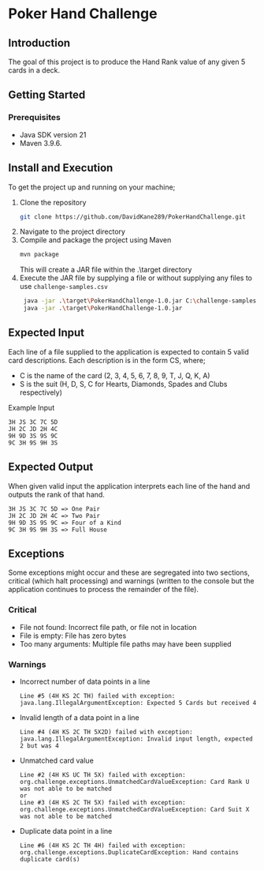 # Poker Hand Challenge

## Introduction

The goal of this project is to produce the Hand Rank value of any given 5 cards in a deck.

## Getting Started

### Prerequisites

- Java SDK version 21 
- Maven 3.9.6.

## Install and Execution

To get the project up and running on your machine;

1. Clone the repository
    ```sh
    git clone https://github.com/DavidKane289/PokerHandChallenge.git
    ```
2. Navigate to the project directory
3. Compile and package the project using Maven
    ```sh
    mvn package
    ```
   This will create a JAR file within the .\target directory
4. Execute the JAR file by supplying a file or without supplying any files to use `challenge-samples.csv`
   ```sh
    java -jar .\target\PokerHandChallenge-1.0.jar C:\challenge-samples.csv
    java -jar .\target\PokerHandChallenge-1.0.jar
    ```

## Expected Input

Each line of a file supplied to the application is expected to contain 5 valid card descriptions. 
Each description is in the form CS, where;
- C is the name of the card (2, 3, 4, 5, 6, 7, 8, 9, T, J, Q, K, A) 
- S is the suit (H, D, S, C for Hearts, Diamonds, Spades and Clubs respectively)

Example Input
   ```text
   3H JS 3C 7C 5D
   JH 2C JD 2H 4C
   9H 9D 3S 9S 9C
   9C 3H 9S 9H 3S
   ```

## Expected Output

When given valid input the application interprets each line of the hand and outputs the rank of that hand.

   ```text
   3H JS 3C 7C 5D => One Pair
   JH 2C JD 2H 4C => Two Pair
   9H 9D 3S 9S 9C => Four of a Kind
   9C 3H 9S 9H 3S => Full House
   ```

## Exceptions
Some exceptions might occur and these are segregated into two sections, critical (which halt processing) and warnings (written to the console but the application continues to process the remainder of the file).

### Critical
- File not found: Incorrect file path, or file not in location
- File is empty: File has zero bytes
- Too many arguments: Multiple file paths may have been supplied

### Warnings
- Incorrect number of data points in a line
    ```text
    Line #5 (4H KS 2C TH) failed with exception: java.lang.IllegalArgumentException: Expected 5 Cards but received 4
    ```
- Invalid length of a data point in a line
    ```text
    Line #4 (4H KS 2C TH 5X2D) failed with exception: java.lang.IllegalArgumentException: Invalid input length, expected 2 but was 4
    ```
- Unmatched card value
    ```text
    Line #2 (4H KS UC TH 5X) failed with exception: org.challenge.exceptions.UnmatchedCardValueException: Card Rank U was not able to be matched
    or
    Line #3 (4H KS 2C TH 5X) failed with exception: org.challenge.exceptions.UnmatchedCardValueException: Card Suit X was not able to be matched
    ```
- Duplicate data point in a line
    ```text
    Line #6 (4H KS 2C TH 4H) failed with exception: org.challenge.exceptions.DuplicateCardException: Hand contains duplicate card(s)
    ```